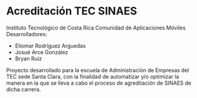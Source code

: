 # Acreditación TEC SINAES
 Instituto Tecnológico de Costa Rica
 Comunidad de Aplicaciones Móviles
 Desarrolladores:
- Eliomar Rodríguez Arguedas
- Josué Arce González
- Bryan Ruiz

Proyecto desarrollado para la escuela de Administración de Empresas del TEC sede Santa Clara, con la finalidad de automatizar y/o optimizar 
la manera en la que se lleva a cabo el proceso de agreditación de SINAES de dicha carrera.
